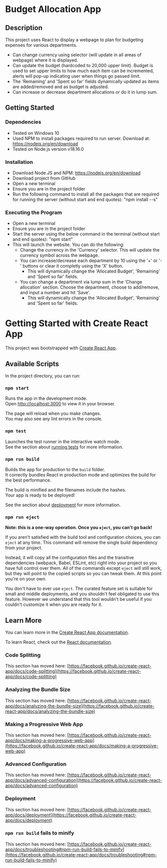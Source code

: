 # Budget Allocation App

## Description

This project uses React to display a webpage to plan for budgeting expenses for various departments. 
- Can change currency using selector (will update in all areas of webpage) where it is displayed.
- Can update the budget (hardcoded to 20,000 upper limit). Budget is used to set upper limits to how much each item can be incremented, alerts will pop-up indicating user when things go passed limit.
- The 'Remaining' and 'Spent so far' fields dynamically updated as items are added/removed and as budget is adjusted.
- Can increase or decrease department allocations or do it in lump sum. 

## Getting Started

### Dependencies
- Tested on Windows 10
- Used NPM to install packages required to run server. Download at: https://nodejs.org/en/download
- Tested on Node.js version v18.16.0

### Installation
- Download Node.JS and NPM: https://nodejs.org/en/download
- Download project from GitHub
- Open a new terminal
- Ensure you are in the project folder
- Run the following command to install all the packages that are required for running the server (without start and end quotes):
  "npm install --s"

### Executing the Program
- Open a new terminal
- Ensure you are in the project folder
- Start the server using the below command in the terminal (without start and end quotes):
  "npm start"
- This will launch the website. You can do the following:
     - Change the currency in the 'Currency' selector. This will update the currency symbol across the webpage.
     - You can increase/decrease each department by 10 using the '+' or '-' buttons or clear it completly using the 'X' button.
          - This will dynamically change the 'Allocated Budget', 'Remaining' and 'Spent so far' fields.
     - You can change a department via lump sum in the 'Change allocation' section. Choose the department, choose to add/remove, and input a number and hit 'Save'.
          - This will dynamically change the 'Allocated Budget', 'Remaining' and 'Spent so far' fields.

# Getting Started with Create React App

This project was bootstrapped with [Create React App](https://github.com/facebook/create-react-app).

## Available Scripts

In the project directory, you can run:

### `npm start`

Runs the app in the development mode.\
Open [http://localhost:3000](http://localhost:3000) to view it in your browser.

The page will reload when you make changes.\
You may also see any lint errors in the console.

### `npm test`

Launches the test runner in the interactive watch mode.\
See the section about [running tests](https://facebook.github.io/create-react-app/docs/running-tests) for more information.

### `npm run build`

Builds the app for production to the `build` folder.\
It correctly bundles React in production mode and optimizes the build for the best performance.

The build is minified and the filenames include the hashes.\
Your app is ready to be deployed!

See the section about [deployment](https://facebook.github.io/create-react-app/docs/deployment) for more information.

### `npm run eject`

**Note: this is a one-way operation. Once you `eject`, you can't go back!**

If you aren't satisfied with the build tool and configuration choices, you can `eject` at any time. This command will remove the single build dependency from your project.

Instead, it will copy all the configuration files and the transitive dependencies (webpack, Babel, ESLint, etc) right into your project so you have full control over them. All of the commands except `eject` will still work, but they will point to the copied scripts so you can tweak them. At this point you're on your own.

You don't have to ever use `eject`. The curated feature set is suitable for small and middle deployments, and you shouldn't feel obligated to use this feature. However we understand that this tool wouldn't be useful if you couldn't customize it when you are ready for it.

## Learn More

You can learn more in the [Create React App documentation](https://facebook.github.io/create-react-app/docs/getting-started).

To learn React, check out the [React documentation](https://reactjs.org/).

### Code Splitting

This section has moved here: [https://facebook.github.io/create-react-app/docs/code-splitting](https://facebook.github.io/create-react-app/docs/code-splitting)

### Analyzing the Bundle Size

This section has moved here: [https://facebook.github.io/create-react-app/docs/analyzing-the-bundle-size](https://facebook.github.io/create-react-app/docs/analyzing-the-bundle-size)

### Making a Progressive Web App

This section has moved here: [https://facebook.github.io/create-react-app/docs/making-a-progressive-web-app](https://facebook.github.io/create-react-app/docs/making-a-progressive-web-app)

### Advanced Configuration

This section has moved here: [https://facebook.github.io/create-react-app/docs/advanced-configuration](https://facebook.github.io/create-react-app/docs/advanced-configuration)

### Deployment

This section has moved here: [https://facebook.github.io/create-react-app/docs/deployment](https://facebook.github.io/create-react-app/docs/deployment)

### `npm run build` fails to minify

This section has moved here: [https://facebook.github.io/create-react-app/docs/troubleshooting#npm-run-build-fails-to-minify](https://facebook.github.io/create-react-app/docs/troubleshooting#npm-run-build-fails-to-minify)
